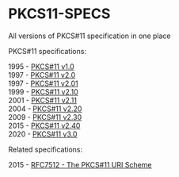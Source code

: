 PKCS11-SPECS
============

All versions of PKCS#11 specification in one place

PKCS#11 specifications:

1995 - [PKCS#11 v1.0](v1.0)  
1997 - [PKCS#11 v2.0](v2.0_DRAFT)  
1997 - [PKCS#11 v2.01](v2.01)  
1999 - [PKCS#11 v2.10](v2.10)  
2001 - [PKCS#11 v2.11](v2.11)  
2004 - [PKCS#11 v2.20](v2.20)  
2009 - [PKCS#11 v2.30](v2.30_DRAFT)  
2015 - [PKCS#11 v2.40](v2.40)  
2020 - [PKCS#11 v3.0](v3.0)  

Related specifications:

2015 - [RFC7512 - The PKCS#11 URI Scheme](RELATED/RFC7512)  
